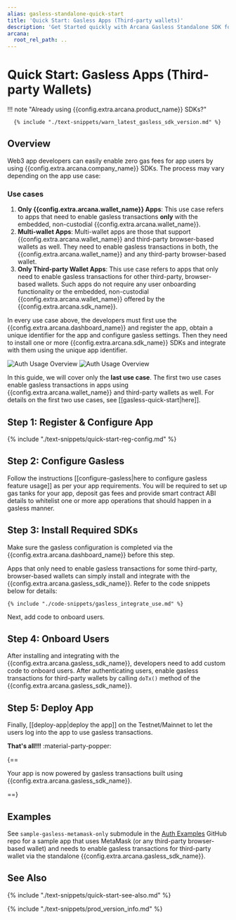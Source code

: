 ```yaml
---
alias: gasless-standalone-quick-start
title: 'Quick Start: Gasless Apps (Third-party wallets)'
description: 'Get Started quickly with Arcana Gasless Standalone SDK for apps by using these step-by-step instructions. Use the Arcana Developer Dashboard to register the app, get a client ID, configure gasless operations and then use the client ID to integrate the app with the Arcana Gasless SDK.'
arcana:
  root_rel_path: ..
---
```


# Quick Start: Gasless Apps (Third-party Wallets)

!!! note "Already using {{config.extra.arcana.product_name}} SDKs?"
  
      {% include "./text-snippets/warn_latest_gasless_sdk_version.md" %}
  
## Overview

Web3 app developers can easily enable zero gas fees for app users by using {{config.extra.arcana.company_name}} SDKs. The process may vary depending on the app use case:

### Use cases

1. **Only {{config.extra.arcana.wallet_name}} Apps**: This use case refers to apps that need to enable gasless transactions **only** with the embedded, non-custodial {{config.extra.arcana.wallet_name}}.
2. **Multi-wallet Apps**: Multi-wallet apps are those that support {{config.extra.arcana.wallet_name}} and third-party browser-based wallets as well. They need to enable gasless transactions in both, the {{config.extra.arcana.wallet_name}} and any third-party browser-based wallet. 
3. **Only Third-party Wallet Apps**: This use case refers to apps that only need to enable gasless transactions for other third-party, browser-based wallets. Such apps do not require any user onboarding functionality or the embedded, non-custodial {{config.extra.arcana.wallet_name}} offered by the {{config.extra.arcana.sdk_name}}.

In every use case above, the developers must first use the  {{config.extra.arcana.dashboard_name}} and register the app, obtain a unique identifier for the app and configure gasless settings. Then they need to install one or more {{config.extra.arcana.sdk_name}} SDKs and integrate with them using the unique app identifier.

<img class="an-screenshots" src="/img/an_auth_usage_overview_light.png#only-light" alt="Auth Usage Overview"/>
<img class="an-screenshots" src="/img/an_auth_usage_overview_dark.png#only-dark" alt="Auth Usage Overview"/>

In this guide, we will cover only the **last use case**. The first two use cases enable gasless transactions in apps using {{config.extra.arcana.wallet_name}} and third-party wallets as well. For details on the first two use cases, see [[gasless-quick-start|here]].

## Step 1: Register & Configure App

{% include "./text-snippets/quick-start-reg-config.md" %}

## Step 2: Configure Gasless

Follow the instructions [[configure-gasless|here to configure gasless feature usage]] as per your app requirements. You will be required to set up gas tanks for your app, deposit gas fees and provide smart contract ABI details to whitelist one or more app operations that should happen in a gasless manner.

## Step 3: Install Required SDKs

Make sure the gasless configuration is completed via the {{config.extra.arcana.dashboard_name}} before this step.

Apps that only need to enable gasless transactions for some third-party, browser-based wallets can simply install and integrate with the {{config.extra.arcana.gasless_sdk_name}}. Refer to the code snippets below for details:

    {% include "./code-snippets/gasless_integrate_use.md" %}

Next, add code to onboard users.

## Step 4: Onboard Users

After installing and integrating with the {{config.extra.arcana.gasless_sdk_name}}, developers need to add custom code to onboard users. After authenticating users, enable gasless transactions for third-party wallets by calling `doTx()` method of the {{config.extra.arcana.gasless_sdk_name}}.

## Step 5: Deploy App

Finally, [[deploy-app|deploy the app]] on the Testnet/Mainnet to let the users log into the app to use gasless transactions.

**That's all!!!** :material-party-popper:

{==

Your app is now powered by gasless transactions built using {{config.extra.arcana.gasless_sdk_name}}.

==}

## Examples

   See `sample-gasless-metamask-only` submodule in the [Auth Examples](https://github.com/arcana-network/auth-examples) GitHub repo for a sample app that uses MetaMask (or any third-party browser-based wallet) and needs to enable gasless transactions for third-party wallet via the standalone {{config.extra.arcana.gasless_sdk_name}}.

## See Also

{% include "./text-snippets/quick-start-see-also.md" %}

{% include "./text-snippets/prod_version_info.md" %}
